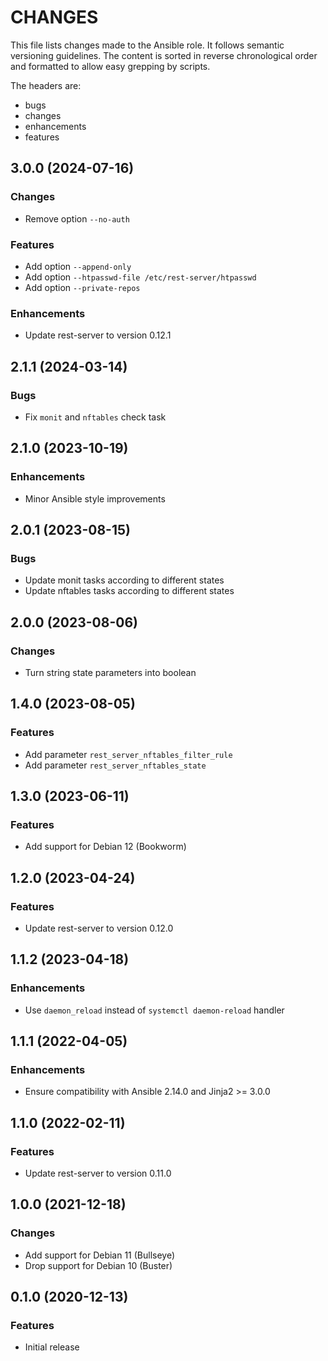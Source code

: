 # CHANGES

This file lists changes made to the Ansible role. It follows semantic versioning
guidelines. The content is sorted in reverse chronological order and formatted
to allow easy grepping by scripts.

The headers are:
- bugs
- changes
- enhancements
- features

## 3.0.0 (2024-07-16)

### Changes

- Remove option `--no-auth`

### Features

- Add option `--append-only`
- Add option `--htpasswd-file /etc/rest-server/htpasswd`
- Add option `--private-repos`

### Enhancements

- Update rest-server to version 0.12.1

## 2.1.1 (2024-03-14)

### Bugs

- Fix `monit` and `nftables` check task

## 2.1.0 (2023-10-19)

### Enhancements

- Minor Ansible style improvements

## 2.0.1 (2023-08-15)

### Bugs

- Update monit tasks according to different states
- Update nftables tasks according to different states

## 2.0.0 (2023-08-06)

### Changes

- Turn string state parameters into boolean

## 1.4.0 (2023-08-05)

### Features

- Add parameter `rest_server_nftables_filter_rule`
- Add parameter `rest_server_nftables_state`

## 1.3.0 (2023-06-11)

### Features

- Add support for Debian 12 (Bookworm)

## 1.2.0 (2023-04-24)

### Features

- Update rest-server to version 0.12.0

## 1.1.2 (2023-04-18)

### Enhancements

- Use `daemon_reload` instead of `systemctl daemon-reload` handler

## 1.1.1 (2022-04-05)

### Enhancements

- Ensure compatibility with Ansible 2.14.0 and Jinja2 >= 3.0.0

## 1.1.0 (2022-02-11)

### Features

- Update rest-server to version 0.11.0

## 1.0.0 (2021-12-18)

### Changes

- Add support for Debian 11 (Bullseye)
- Drop support for Debian 10 (Buster)

## 0.1.0 (2020-12-13)

### Features

- Initial release
